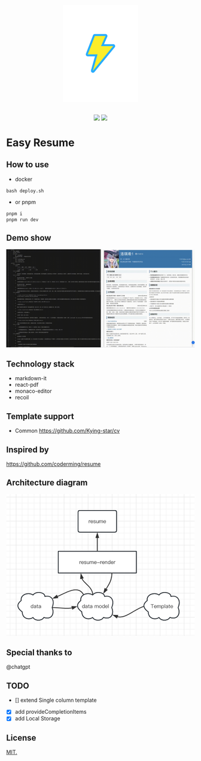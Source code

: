 <div align=center>
<img src='./public/logo.png' style="width:200px;">
<br>
<br>

![](https://img.shields.io/badge/npm-8.19.3-blue)
![](https://img.shields.io/badge/node-16.19.1-green)

</div>

# Easy Resume

## How to use

- docker

```
bash deploy.sh
```

- or pnpm

```
pnpm i
pnpm run dev
```

## Demo show

![](./public/demo.gif)

## Technology stack

- markdown-it
- react-pdf
- monaco-editor
- recoil

## Template support

- Common https://github.com/Kying-star/cv

## Inspired by

https://github.com/coderming/resume

## Architecture diagram

![](./public/Architecture.png)

## Special thanks to

@chatgpt

## TODO

- [] extend Single column template
- [x] add provideCompletionItems
- [x] add Local Storage

## License

[MIT.](https://github.com/vitejs/vite#:~:text=License-,MIT,-.)
